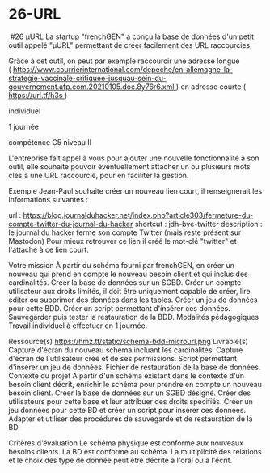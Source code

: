 # 26-URL

​
#26 μURL
La startup "frenchGEN" a conçu la base de données d'un petit outil appelé "μURL" permettant de créer facilement des URL raccourcies.

Grâce à cet outil, on peut par exemple raccourcir une adresse longue ( https://www.courrierinternational.com/depeche/en-allemagne-la-strategie-vaccinale-critiquee-jusquau-sein-du-gouvernement.afp.com.20210105.doc.8y76r6.xml ) en adresse courte ( https://url.tf/h3s )



individuel



1 journée



compétence
C5 niveau II

L'entreprise fait appel à vous pour ajouter une nouvelle fonctionnalité à son outil, elle souhaite pouvoir éventuellement attacher un ou plusieurs mots clés à une URL raccourcie, pour en faciliter la gestion.

Exemple
Jean-Paul souhaite créer un nouveau lien court, il renseignerait les informations suivantes :

url : https://blog.journalduhacker.net/index.php?article303/fermeture-du-compte-twitter-du-journal-du-hacker
shortcut : jdh-bye-twitter
description : le journal du hacker ferme son compte Twitter (mais reste présent sur Mastodon)
Pour mieux retrouver ce lien il créé le mot-clé "twitter" et l'attache à ce lien court.

Votre mission
À partir du schéma fourni par frenchGEN, en créer un nouveau qui prend en compte le nouveau besoin client et qui inclus des cardinalités.
Créer la base de données sur un SGBD.
Créer un compte utilisateur aux droits limités, il doit être uniquement capable de créer, lire, éditer ou supprimer des données dans les tables.
Créer un jeu de données pour cette BDD.
Créer un script permettant d'insérer ces données.
Sauvegarder puis tester la restauration de la BDD.
Modalités pédagogiques
Travail individuel à effectuer en 1 journée.

Ressource(s)
https://hmz.tf/static/schema-bdd-microurl.png
Livrable(s)
Capture d'écran du nouveau schéma incluant les cardinalités.
Capture d'écran de l'utilisateur créé et de ses permissions.
Script permettant d'insérer un jeu de données.
Fichier de restauration de la base de données.
Contexte du projet
A partir d'un schéma existant dans le contexte d'un besoin client décrit, enrichir le schéma pour prendre en compte un nouveau besoin client.
Créer la base de données sur un SGBD désigné.
Créer des utilisateurs pour cette base et leur attribuer des droits spécifiés.
Créer un jeu données pour cette BD et créer un script pour insérer ces données.
Adapter et utiliser des procédures de sauvegarde et de restauration de la BD.

Critères d'évaluation
Le schéma physique est conforme aux nouveaux besoins clients.
La BD est conforme au schéma. La multiplicité des relations et le choix des type de donnée peut être décrite à l'oral ou à l'écrit.

​
